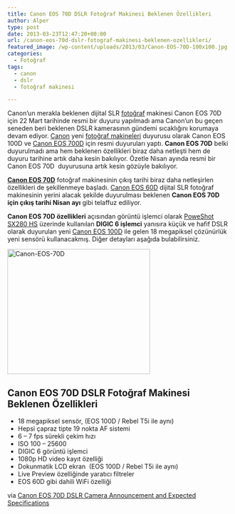 ```yaml
---
title: Canon EOS 70D DSLR Fotoğraf Makinesi Beklenen Özellikleri
author: Alper
type: post
date: 2013-03-23T12:47:20+00:00
url: /canon-eos-70d-dslr-fotograf-makinesi-beklenen-ozellikleri/
featured_image: /wp-content/uploads/2013/03/Canon-EOS-70D-100x100.jpg
categories:
  - Fotoğraf
tags:
  - canon
  - dslr
  - fotoğraf makinesi

---
```

Canon&#8217;un merakla beklenen dijital SLR [fotoğraf][1] makinesi Canon EOS 70D için 22 Mart tarihinde resmi bir duyuru yapılmadı ama Canon&#8217;un bu geçen seneden beri beklenen DSLR kamerasının gündemi sıcaklığını korumaya devam ediyor. [Canon][2] yeni [fotoğraf makineleri][3] duyurusu olarak Canon EOS 100D ve [Canon EOS 700D][4] için resmi duyuruları yaptı. **Canon EOS 70D** belki duyurulmadı ama hem beklenen özellikleri biraz daha netleşti hem de duyuru tarihine artık daha kesin bakılıyor. Özetle Nisan ayında resmi bir Canon EOS 70D  duyurusuna artık kesin gözüyle bakılıyor.

[**Canon EOS 70D**][5] fotoğraf makinesinin çıkış tarihi biraz daha netleşirlen özellikleri de şekillenmeye başladı. [Canon EOS 60D][6] dijital SLR fotoğraf makinesinin yerini alacak şekilde duyurulması beklenen **Canon EOS 70D için çıkış tarihi Nisan ayı** gibi telaffuz ediliyor.

**Canon EOS 70D özellikleri** açısından görüntü işlemci olarak [PoweShot SX280 HS][7] üzerinde kullanılan **DIGIC 6 işlemci** yanısıra küçük ve hafif DSLR olarak duyurulan yeni [Canon EOS 100D][8] ile gelen 18 megapiksel çözünürlük yeni sensörü kullanacakmış. Diğer detayları aşağıda bulabilirsiniz.

<img class="aligncenter size-full wp-image-13661" alt="Canon-EOS-70D" src="https://www.murekkep.org/wp-content/uploads/2013/03/Canon-EOS-70D.jpg" width="320" height="281" srcset="https://www.murekkep.org/wp-content/uploads/2013/03/Canon-EOS-70D.jpg 320w, https://www.murekkep.org/wp-content/uploads/2013/03/Canon-EOS-70D-50x43.jpg 50w, https://www.murekkep.org/wp-content/uploads/2013/03/Canon-EOS-70D-113x100.jpg 113w, https://www.murekkep.org/wp-content/uploads/2013/03/Canon-EOS-70D-227x200.jpg 227w" sizes="(max-width: 320px) 100vw, 320px" /> 

## Canon EOS 70D DSLR Fotoğraf Makinesi Beklenen Özellikleri

  * 18 megapiksel sensör, (EOS 100D / Rebel T5i ile aynı)
  * Hepsi çapraz tipte 19 nokta AF sistemi
  * 6 &#8211; 7 fps sürekli çekim hızı
  * ISO 100 &#8211; 25600
  * DIGIC 6 görüntü işlemci
  * 1080p HD video kayıt özelliği
  * Dokunmatik LCD ekran  (EOS 100D / Rebel T5i ile aynı)
  * Live Preview özelliğinde yaratıcı filtreler
  * EOS 60D gibi dahili WiFi özelliği

via <a title="Canon EOS 70D DSLR Camera Announcement and Expected Specifications" href="https://www.dailycameranews.com/2013/03/canon-eos-70d-dslr-camera-announcement-and-expected-specifications/" rel="external dofollow">Canon EOS 70D DSLR Camera Announcement and Expected Specifications</a>

 [1]: https://www.murekkep.org/fotograf "fotoğraf"
 [2]: https://www.murekkep.org/kamera/canon "canon"
 [3]: https://www.murekkep.org/kamera "fotoğraf makinesi"
 [4]: https://www.murekkep.org/kamera/canon/eos-700d "canon eos 700d"
 [5]: https://www.murekkep.org/kamera/canon/eos-70d "canon eos 70d"
 [6]: https://www.murekkep.org/kamera/canon/eos-60d "canon eos 60d"
 [7]: https://www.dailycameranews.com/2013/03/canon-powershot-sx280-hs-digital-compact-camera-announcement/ "Canon PowerShot SX280 HS Digital Compact Camera Announcement"
 [8]: https://www.murekkep.org/kamera/canon/eos-100d "canon eos 100d"